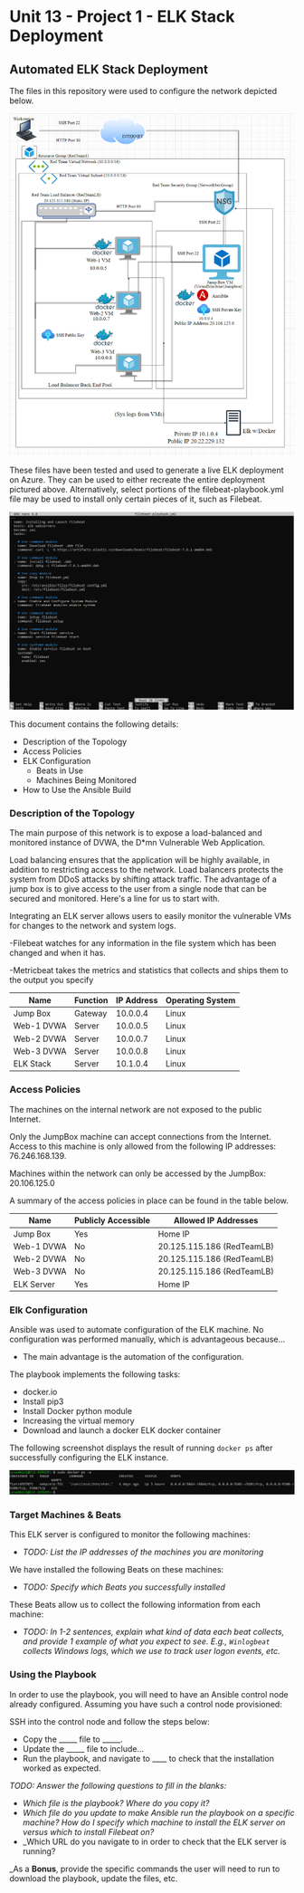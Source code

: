 # Unit 13 - Project 1 - ELK Stack Deployment

## Automated ELK Stack Deployment

The files in this repository were used to configure the network depicted below.

![alt text](https://github.com/jmccully315/Unit13_Project1/blob/main/Diagrams/VirtualNetworkDiagram.PNG "Virtual Network")


These files have been tested and used to generate a live ELK deployment on Azure. They can be used to either recreate the entire deployment pictured above. Alternatively, select portions of the filebeat-playbook.yml file may be used to install only certain pieces of it, such as Filebeat.

![alt text](https://github.com/jmccully315/Unit13_Project1/blob/main/Diagrams/filebeat-playbook.yml.PNG "Filebeat Playbook")

This document contains the following details:
- Description of the Topology
- Access Policies
- ELK Configuration
  - Beats in Use
  - Machines Being Monitored
- How to Use the Ansible Build


### Description of the Topology

The main purpose of this network is to expose a load-balanced and monitored instance of DVWA, the D*mn Vulnerable Web Application.

Load balancing ensures that the application will be highly available, in addition to restricting access to the network. Load balancers protects the system from DDoS attacks by shifting attack traffic. The advantage of a jump box is to give access to the user from a single node that can be secured and monitored.
Here's a line for us to start with.

Integrating an ELK server allows users to easily monitor the vulnerable VMs for changes to the network and system logs.

-Filebeat watches for any information in the file system which has been changed and when it has.

-Metricbeat takes the metrics and statistics that collects and ships them to the output you specify



| Name     | Function | IP Address | Operating System |
|----------|----------|------------|------------------|
| Jump Box   | Gateway  | 10.0.0.4   | Linux            |
| Web-1 DVWA | Server | 10.0.0.5   | Linux            |
| Web-2 DVWA | Server | 10.0.0.7   | Linux            |
| Web-3 DVWA | Server | 10.0.0.8   | Linux            |
| ELK Stack  | Server | 10.1.0.4   | Linux            |

### Access Policies

The machines on the internal network are not exposed to the public Internet. 

Only the JumpBox machine can accept connections from the Internet. Access to this machine is only allowed from the following IP addresses: 76.246.168.139.

Machines within the network can only be accessed by the JumpBox: 20.106.125.0

A summary of the access policies in place can be found in the table below.

| Name     | Publicly Accessible | Allowed IP Addresses |
|----------|---------------------|----------------------|
| Jump Box | Yes              | Home IP    |
| Web-1 DVWA | No                  | 20.125.115.186 (RedTeamLB) |
| Web-2 DVWA | No                  | 20.125.115.186 (RedTeamLB) |
| Web-3 DVWA | No                  | 20.125.115.186 (RedTeamLB) |
| ELK Server | Yes                 | Home IP              |

### Elk Configuration

Ansible was used to automate configuration of the ELK machine. No configuration was performed manually, which is advantageous because...
- The main advantage is the automation of the configuration.

The playbook implements the following tasks:
- docker.io
- Install pip3
- Install Docker python module
- Increasing the virtual memory
- Download and launch a docker ELK docker container


The following screenshot displays the result of running `docker ps` after successfully configuring the ELK instance.

![alt text](https://github.com/jmccully315/Unit13_Project1/blob/main/Diagrams/dockerpsELKinstance.PNG "docker ps ELK")

### Target Machines & Beats
This ELK server is configured to monitor the following machines:
- _TODO: List the IP addresses of the machines you are monitoring_

We have installed the following Beats on these machines:
- _TODO: Specify which Beats you successfully installed_

These Beats allow us to collect the following information from each machine:
- _TODO: In 1-2 sentences, explain what kind of data each beat collects, and provide 1 example of what you expect to see. E.g., `Winlogbeat` collects Windows logs, which we use to track user logon events, etc._

### Using the Playbook
In order to use the playbook, you will need to have an Ansible control node already configured. Assuming you have such a control node provisioned: 

SSH into the control node and follow the steps below:
- Copy the _____ file to _____.
- Update the _____ file to include...
- Run the playbook, and navigate to ____ to check that the installation worked as expected.

_TODO: Answer the following questions to fill in the blanks:_
- _Which file is the playbook? Where do you copy it?_
- _Which file do you update to make Ansible run the playbook on a specific machine? How do I specify which machine to install the ELK server on versus which to install Filebeat on?_
- _Which URL do you navigate to in order to check that the ELK server is running?

_As a **Bonus**, provide the specific commands the user will need to run to download the playbook, update the files, etc.
